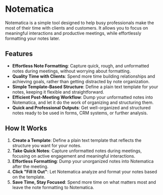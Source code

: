 # Notematica

Notematica is a simple tool designed to help busy professionals make the most of their time with clients and customers. It allows you to focus on meaningful interactions and productive meetings, while effortlessly formatting your notes later.

## Features

- **Effortless Note Formatting**: Capture quick, rough, and unformatted notes during meetings, without worrying about formatting.
- **Quality Time with Clients**: Spend more time building relationships and achieving goals, rather than getting distracted by note organization.
- **Simple Template-Based Structure**: Define a plain text template for your notes, keeping it flexible and straightforward.
- **Efficient Post-Meeting Workflow**: Dump your unformatted notes into Notematica, and let it do the work of organizing and structuring them.
- **Quick and Professional Outputs**: Get well-organized and structured notes ready to be used in forms, CRM systems, or further analysis.

## How It Works

1. **Create a Template**: Define a plain text template that reflects the structure you want for your notes.
2. **Take Quick Notes**: Capture unformatted notes during meetings, focusing on active engagement and meaningful interactions.
3. **Effortless Formatting**: Dump your unorganized notes into Notematica after the meeting.
4. **Click "Fill It Out"**: Let Notematica analyze and format your notes based on the template.
5. **Save Time, Stay Focused**: Spend more time on what matters most and leave the note formatting to Notematica.
